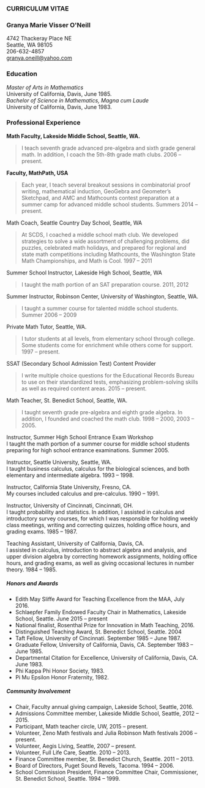 ### **CURRICULUM VITAE**


### Granya Marie Visser O'Neill  
4742 Thackeray Place NE  
Seattle, WA  98105  
206-632-4857  
granya.oneill@yahoo.com


### Education  
_Master of Arts in Mathematics_  
	University of California, Davis, June 1985.  
_Bachelor of Science in Mathematics, Magna cum Laude_  
	University of California, Davis, June 1983.
	
### Professional Experience

**Math Faculty, Lakeside Middle School, Seattle, WA.**  
>I teach seventh grade advanced pre-algebra and sixth grade general math.  In addition, I coach the 5th-8th grade math clubs.  2006 – present.   

**Faculty, MathPath, USA**  
>Each year, I teach several breakout sessions in combinatorial proof writing, mathematical induction, GeoGebra and Geometer’s Sketchpad, and AMC and Mathcounts contest preparation at a summer camp for advanced middle school students.  Summers 2014 –  present.

Math Coach, Seattle Country Day School, Seattle, WA  
>At SCDS, I coached a middle school math club.  We developed strategies to solve a wide assortment of challenging problems, did puzzles, celebrated math holidays, and prepared for regional and state math competitions including Mathcounts, the Washington State Math Championships, and Math is Cool.  1997 – 2011

Summer School Instructor, Lakeside High School, Seattle, WA  
>I taught the math portion of an SAT preparation course.  2011, 2012

Summer Instructor, Robinson Center, University of Washington, Seattle, WA.  
>I taught a summer course for talented middle school students.  Summer 2006 – 2009

Private Math Tutor, Seattle, WA.  
>I tutor students at all levels, from elementary school through college.  Some students come for enrichment while others come for support.  1997 – present.

SSAT (Secondary School Admission Test) Content Provider  
>I write multiple choice questions for the Educational Records Bureau to use on their standardized tests, emphasizing problem-solving skills as well as required content areas. 2015 – present.

Math Teacher, St. Benedict School, Seattle, WA.  
>I taught seventh grade pre-algebra and eighth grade algebra.  In addition, I founded and coached the math club. 1998 – 2000, 2003 – 2005. 

Instructor, Summer High School Entrance Exam Workshop  
I taught the math portion of a summer course for middle school students preparing for high school entrance examinations.  Summer 2005.

Instructor, Seattle University, Seattle, WA.  
I taught business calculus, calculus for the biological sciences, and both elementary and intermediate algebra.  1993 – 1998.

Instructor, California State University, Fresno, CA.  
My courses included calculus and pre-calculus.  1990 – 1991.

Instructor, University of Cincinnati, Cincinnati, OH.  
I taught probability and statistics.  In addition, I assisted in calculus and introductory survey courses, for which I was responsible for holding weekly class meetings, writing and correcting quizzes, holding office hours, and grading exams.  1985 – 1987.

Teaching Assistant, University of California, Davis, CA.  
I assisted in calculus, introduction to abstract algebra and analysis, and upper division algebra by correcting homework assignments, holding office hours, and grading exams, as well as giving occasional lectures in number theory.  1984 – 1985.


##### Honors and Awards

* Edith May Sliffe Award for Teaching Excellence from the MAA, July 2016.
* Schlaepfer Family Endowed Faculty Chair in Mathematics, Lakeside School, Seattle.  June 2015 – present
* National finalist, Rosenthal Prize for Innovation in Math Teaching, 2016.  
* Distinguished Teaching Award, St. Benedict School, Seattle.  2004
* Taft Fellow, University of Cincinnati.  September 1985 – June 1987.
* Graduate Fellow, University of California, Davis, CA.  September 1983 – June 1985.
* Departmental Citation for Excellence, University of California, Davis, CA.  June 1983.
* Phi Kappa Phi Honor Society, 1983.
* Pi Mu Epsilon Honor Fraternity, 1982.


##### Community Involvement

* Chair, Faculty annual giving campaign, Lakeside School, Seattle, 2016.
* Admissions Committee member, Lakeside Middle School, Seattle, 2012 – 2015.
* Participant, Math teacher circle, UW, 2015 – present.
* Volunteer, Zeno Math festivals and Julia Robinson Math festivals 2006 – present.  
* Volunteer, Aegis Living, Seattle, 2007 – present.
* Volunteer, Full Life Care, Seattle. 2010 – 2013. 
* Finance Committee member, St. Benedict Church, Seattle. 2011 – 2013.
* Board of Directors, Puget Sound Revels, Tacoma.  1994 – 2006. 
* School Commission President, Finance Committee Chair, Commissioner, St. Benedict School, Seattle.  1994 – 1999.  
